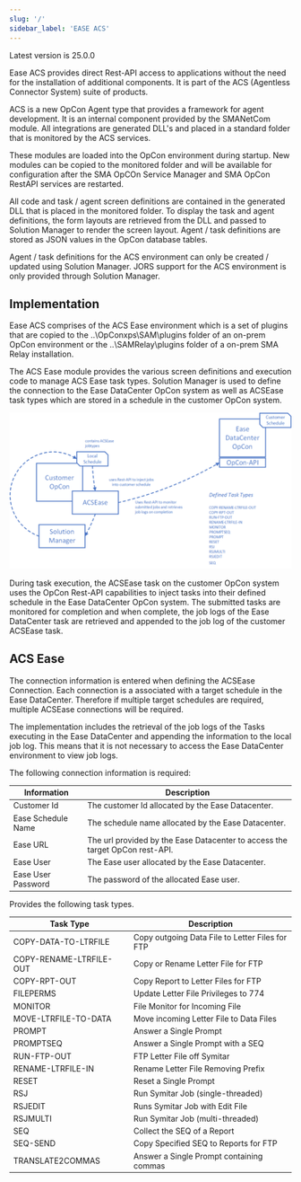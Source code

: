 ```yaml
---
slug: '/'
sidebar_label: 'EASE ACS'
---
```


Latest version is 25.0.0

Ease ACS provides direct Rest-API access to applications without the need for the installation of additional components.
It is part of the ACS (Agentless Connector System) suite of products. 

ACS is a new OpCon Agent type that provides a framework for agent development. It is an internal component provided by the SMANetCom module. 
All integrations are generated DLL's and placed in a standard folder that is monitored by the ACS services.

These modules are loaded into the OpCon environment during startup. New modules can be copied to the monitored folder and will be available for 
configuration after the SMA OpCOn Service Manager and SMA OpCon RestAPI services are restarted.

All code and task / agent screen definitions are contained in the generated DLL that is placed in the monitored folder. To display the task and 
agent definitions, the form layouts are retrieved from the DLL and passed to Solution Manager to render the screen layout. Agent / task definitions are 
stored as JSON values in the OpCon database tables.

Agent / task definitions for the ACS environment can only be created / updated using Solution Manager.
JORS support for the ACS environment is only provided through Solution Manager.

## Implementation

Ease ACS comprises of the ACS Ease environment which is a set of plugins that are copied to the ..\OpConxps\SAM\plugins folder of an on-prem
OpCon environment or the ..\SAMRelay\plugins folder of a on-prem SMA Relay installation.

The ACS Ease module provides the various screen definitions and execution code to manage ACS Ease task types. Solution Manager is used to define the
connection to the Ease DataCenter OpCon system as well as ACSEase task types which are stored in a schedule in the customer OpCon system.

![Overview](../static/img/Overview.png)

During task execution, the ACSEase task on the customer OpCon system uses the OpCon Rest-API capabilities to inject tasks into their defined schedule in the Ease DataCenter OpCon system. The submitted tasks are monitored for completion and when complete, the job logs of the Ease DataCenter task are retrieved and appended to the job log of the customer ACSEase task.

## ACS Ease

The connection information is entered when defining the ACSEase Connection. Each connection is a associated with a target schedule in the Ease DataCenter. Therefore if multiple target schedules are required, multiple ACSEase connections will be required.

The implementation includes the retrieval of the job logs of the Tasks executing in the Ease DataCenter and appending the information to the local job log. This means that it is not necessary to access the Ease DataCenter environment to view job logs.

The following connection information is required:

Information           | Description
----------------------|------------------------------------------------
Customer Id           | The customer Id allocated by the Ease Datacenter.
Ease Schedule Name    | The schedule name allocated by the Ease Datacenter.
Ease URL              | The url provided by the Ease Datacenter to access the target OpCon rest-API.
Ease User             | The Ease user allocated by the Ease Datacenter.
Ease User Password    | The password of the allocated Ease user. 

Provides the following task types.

Task Type                | Description
-------------------------|-------------------------------------
COPY-DATA-TO-LTRFILE     | Copy outgoing Data File to Letter Files for FTP
COPY-RENAME-LTRFILE-OUT  | Copy or Rename Letter File for FTP
COPY-RPT-OUT             | Copy Report to Letter Files for FTP
FILEPERMS                | Update Letter File Privileges to 774
MONITOR                  | File Monitor for Incoming File       
MOVE-LTRFILE-TO-DATA     | Move incoming Letter File to Data Files
PROMPT                   | Answer a Single Prompt               
PROMPTSEQ                | Answer a Single Prompt with a SEQ    
RUN-FTP-OUT              | FTP Letter File off Symitar      
RENAME-LTRFILE-IN        | Rename Letter File Removing Prefix   
RESET                    | Reset a Single Prompt                
RSJ                      | Run Symitar Job (single-threaded)    
RSJEDIT                  | Runs Symitar Job with Edit File      
RSJMULTI                 | Run Symitar Job (multi-threaded)     
SEQ                      | Collect the SEQ of a Report  
SEQ-SEND                 | Copy Specified SEQ to Reports for FTP
TRANSLATE2COMMAS         | Answer a Single Prompt containing commas



